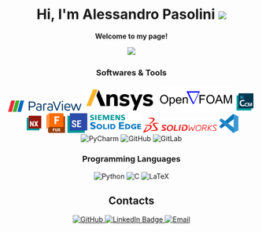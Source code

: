 <h1 align="center">
  Hi, I'm Alessandro Pasolini     
  <img src="https://media.giphy.com/media/v1.Y2lkPTc5MGI3NjExdmQwMzBmdTk2Zmt2NWdleG5qOXhvM3ltcnRqcGEwcGpiaGw1bHF1aSZlcD12MV9pbnRlcm5hbF9naWZfYnlfaWQmY3Q9cw/juua9i2c2fA0AIp2iq/giphy.gif" width="50"/> 
</h1>

<p align="center">
  <b>Welcome to my page!</b>
</p>

<div align="center">
  <img src="https://media.giphy.com/media/v1.Y2lkPTc5MGI3NjExZnRhcjRzM242enVvN3dhZ3NicGxpNDh6djJ0dWk4bDRtZHd6MWFjZyZlcD12MV9pbnRlcm5hbF9naWZfYnlfaWQmY3Q9Zw/qgQUggAC3Pfv687qPC/giphy.gif" height="300"/>
</div>



<h3 align="center">Softwares & Tools</h3>

<p align="center">
  <img src="logo/paraview.png" alt="Paraview" width="150"/>
  <img src="logo/ansys.png" alt="Ansys" width="150"/>  
  <img src="logo/openfoam.svg" alt="Openfoam" width="150"/>  
  <img src="logo/starccm.webp" alt="Starccm" width="40"/>
  <img src="logo/nx.svg" alt="Nx" width="40"/>
  <img src="logo/fusion.png" alt="Fusion" width="40"/>
  <img src="logo/solidedge.png" alt="Solidedge" width="150"/>
  <img src="logo/solidworks.png" alt="Solidworks" width="150"/>

  <img src="logo/vscode.svg" alt="Vscode" width="40"/>
  <img src="https://skillicons.dev/icons?i=pycharm" title="PyCharm" alt="PyCharm" />
  
  <img src="https://skillicons.dev/icons?i=github" title="GitHub" alt="GitHub" />
  <img src="https://skillicons.dev/icons?i=gitlab" title="GitLab" alt="GitLab" />

<h3 align="center">Programming Languages</h3>

<p align="center">
  <img src="https://skillicons.dev/icons?i=py" title="Python" alt="Python" />
  <img src="https://skillicons.dev/icons?i=c" title="C" alt="C" />
  <img src="https://skillicons.dev/icons?i=latex" title="LaTeX" alt="LaTeX" />

</p> 
  
  




</p>

<h2 align="center">Contacts</h2>

<div align="center" id="badges">
  <a href="https://github.com/pasodes">
    <img alt="GitHub" src="https://img.shields.io/badge/-Github-181717?style=for-the-badge&logo=github&logoColor=white" />
  </a> 
  <a href="https://www.linkedin.com/in/alessandro-pasolini-10813b234">
    <img src="https://img.shields.io/badge/LinkedIn-blue?style=for-the-badge&logo=linkedin&logoColor=white" alt="LinkedIn Badge"/>
  </a>
  <a href="mailto:alessandro1.pasolini@mail.polimi.it">
    <img alt="Email" src="https://img.shields.io/badge/-Email-D14836?style=for-the-badge&logo=gmail&logoColor=white" />
  </a>  
</div>
